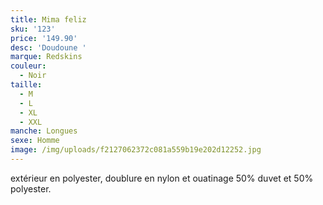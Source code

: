 ```yaml
---
title: Mima feliz
sku: '123'
price: '149.90'
desc: 'Doudoune '
marque: Redskins
couleur:
  - Noir
taille:
  - M
  - L
  - XL
  - XXL
manche: Longues
sexe: Homme
image: /img/uploads/f2127062372c081a559b19e202d12252.jpg
---
```

extérieur en polyester, doublure en nylon et ouatinage 50% duvet et 50% polyester.
